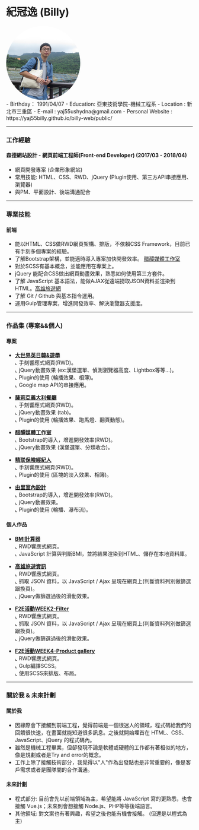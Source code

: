 # 紀冠逸 (Billy)
<img src="images/billy.png" alt="" style='width:200px; height:200px; display:block; border-radius:99em;'>
- Birthday： 1991/04/07
- Education: 亞東技術學院-機械工程系
- Location : 新北市三重區
- E-mail : yaj55ushydna@gmail.com
- Personal Website : https://yaj55billy.github.io/billy-web/public/
<hr>

### 工作經驗
#### 森德網站設計 - 網頁前端工程師(Front-end Developer) (2017/03 - 2018/04)

* 網頁開發專案 (企業形象網站)
* 常用技能: HTML、CSS、RWD、jQuery (Plugin使用、第三方API串接應用、瀏覽器) 
* 與PM、平面設計、後端溝通配合
<hr>


### 專業技能
#### 前端

- 能以HTML、CSS做RWD網頁架構、排版，不依賴CSS Framework，目前已有手刻多個專案的經驗。
- 了解Bootstrap架構，並能適時導入專案加快開發效率。 <a href="http://www.vinegarhouse.com.tw/index.php" target="_blank">醋醰媒體工作室</a>
- 對於SCSS有基本概念，並能應用在專案上。
- jQuery 能配合CSS做出網頁動畫效果，熟悉如何使用第三方套件。 
- 了解 JavaScript 基本語法，能做AJAX從遠端撈取JSON資料並渲染到HTML。<a href="https://yaj55billy.github.io/travel-info/" target="_blank">高雄旅遊網</a>
- 了解 Git / Github 與基本指令運用。
- 運用Gulp管理專案，增進開發效率、解決瀏覽器支援度。
<hr>

### 作品集 (專案&&個人)
#### 專案
- <a href="http://www.geos.com.tw/index.php" target="_blank"><B>大世界英日韓&遊學</B></a> <br>
  ⌞ 手刻響應式網頁(RWD)。 <br>
  ⌞ jQuery動畫效果 (ex:漢堡選單、偵測瀏覽器高度、Lightbox等等...)。 <br>
  ⌞ Plugin的使用 (輪播效果、相簿)。 <br>
  ⌞ Google map API的串接應用。

- <a href="http://www.saliya.com.tw/index.php" target="_blank"><B>薩莉亞義大利餐廳</B></a> <br>
  ⌞ 手刻響應式網頁(RWD)。 <br>
  ⌞ jQuery動畫效果 (tab)。 <br>
  ⌞ Plugin的使用 (輪播效果、跑馬燈、翻頁動態)。

- <a href="http://www.vinegarhouse.com.tw/index.php" target="_blank"><B>醋醰媒體工作室</B></a> <br>
  ⌞ Bootstrap的導入，增進開發效率(RWD)。 <br>
  ⌞ jQuery動畫效果 (漢堡選單、分類收合)。

- <a href="http://www.g-insurance.com.tw/index.php" target="_blank"><B>精联保險經紀人</B></a> <br>
  ⌞ 手刻響應式網頁(RWD)。 <br>
  ⌞ Plugin的使用 (區塊的淡入效果、相簿)。 
  
- <a href="http://yuli-design.com/index.php" target="_blank"><B>由里室內設計</B></a> <br>
  ⌞ Bootstrap的導入，增進開發效率(RWD)。 <br>
  ⌞ jQuery動畫效果。 <br>
  ⌞ Plugin的使用 (輪播、瀑布流)。

#### 個人作品

- <a href="https://yaj55billy.github.io/bmi-calculator/" target="_blank"><B>BMI計算器</B></a> <br>
  ⌞ RWD響應式網頁。 <br>
  ⌞ JavaScript 計算與判斷BMI，並將結果渲染到HTML、儲存在本地資料庫。

- <a href="https://yaj55billy.github.io/travel-info/" target="_blank"><B>高雄旅遊資訊</B></a> <br>
  ⌞ RWD響應式網頁。 <br>
  ⌞ 抓取 JSON 資料，以 JavaScript / Ajax 呈現在網頁上(判斷資料列別做篩選跟換頁)。 <br>
  ⌞ jQuery做篩選過後的滑動效果。

- <a href="https://yaj55billy.github.io/week2-filter/" target="_blank"><B>F2E活動WEEK2-Filter</B></a> <br>
  ⌞ RWD響應式網頁。 <br>
  ⌞ 抓取 JSON 資料，以 JavaScript / Ajax 呈現在網頁上(判斷資料列別做篩選跟換頁)。 <br>
  ⌞ jQuery做篩選過後的滑動效果。

- <a href="https://yaj55billy.github.io/product-gallery/public/" target="_blank"><B>F2E活動WEEK4-Product gallery</B></a> <br>
  ⌞ RWD響應式網頁。 <br>
  ⌞ Gulp編譯SCSS。<br>
  ⌞ 使用SCSS來排版、布局。
<hr>


### 關於我 & 未來計劃 
#### 關於我
- 因緣際會下接觸到前端工程，覺得前端是一個很迷人的領域，程式碼給我們的回饋很快速，在畫面就能知道很多訊息。之後就開始埋首在 HTML、CSS、JavaScript、jQuery 的程式碼內。 <br>
- 雖然是機械工程畢業，但卻發現不論是軟體或硬體的工作都有著相似的地方，像是規劃或者是Try and error的概念。 <br>
- 工作上除了接觸技術部分，我覺得以"人"作為出發點也是非常重要的，像是客戶需求或者是團隊間的合作溝通。 

#### 未來計劃
- 程式部分: 目前會先以前端領域為主，希望能將 JavaScript 寫的更熟悉，也會接觸 Vue.js；未來則會想接觸 Node.js、PHP等等後端語言。<br>
- 其他領域: 對文案也有著興趣，希望之後也能有機會接觸。 (但還是以程式為主) 
